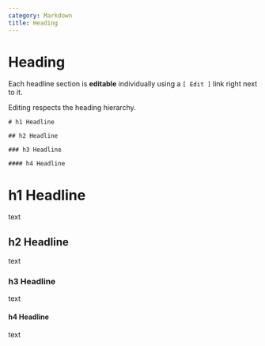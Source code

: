 ```yaml
---
category: Markdown
title: Heading
---
```


# Heading

Each headline section is **editable** individually using a `[ Edit ]` link right next to it. 

Editing respects the heading hierarchy.

```
# h1 Headline

## h2 Headline

### h3 Headline

#### h4 Headline
```

# h1 Headline

text

## h2 Headline

text

### h3 Headline

text

#### h4 Headline

text
